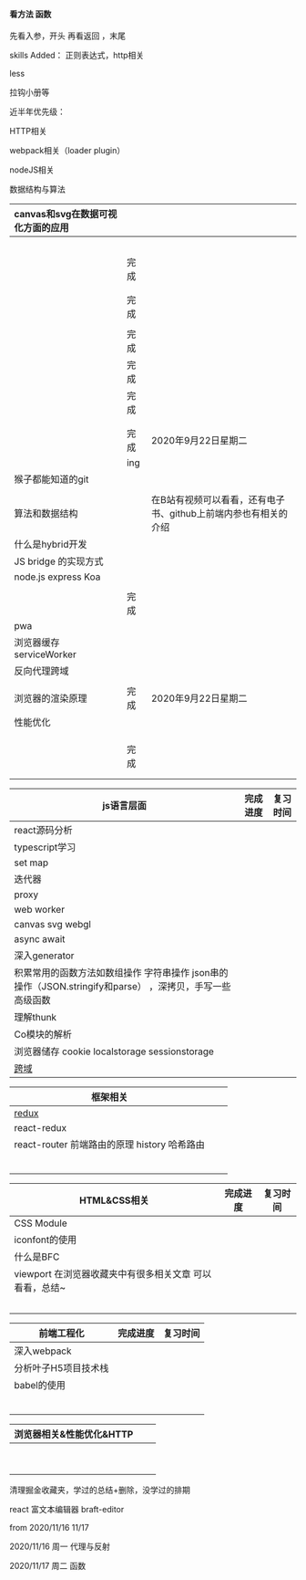 #### 看方法 函数
先看入参，开头
再看返回 ，末尾

skills Added： 正则表达式，http相关

less

拉钩小册等





近半年优先级：

HTTP相关

webpack相关（loader plugin）

nodeJS相关

数据结构与算法



| canvas和svg在数据可视化方面的应用 |      |                                                              |
| :-------------------------------- | ---- | ------------------------------------------------------------ |
|                                   |      |                                                              |
|                                   |      |                                                              |
|                                   |      |                                                              |
|                                   |      |                                                              |
|                                   |      |                                                              |
|                                   | 完成 |                                                              |
|                                   |      |                                                              |
|                                   |      |                                                              |
|                                   | 完成 |                                                              |
|                                   |      |                                                              |
|                                   | 完成 |                                                              |
|                                   | 完成 |                                                              |
|                                   | 完成 |                                                              |
|                                   |      |                                                              |
|                                   |      |                                                              |
|                                   | 完成 | 2020年9月22日星期二                                          |
|                                   | ing  |                                                              |
| 猴子都能知道的git                 |      |                                                              |
|                                   |      |                                                              |
| 算法和数据结构                    |      | 在B站有视频可以看看，还有电子书、github上前端内参也有相关的介绍 |
| 什么是hybrid开发                  |      |                                                              |
| JS bridge 的实现方式              |      |                                                              |
| node.js      express       Koa    |      |                                                              |
|                                   |      |                                                              |
|                                   | 完成 |                                                              |
| pwa                               |      |                                                              |
| 浏览器缓存 serviceWorker          |      |                                                              |
| 反向代理跨域                      |      |                                                              |
|                                   |      |                                                              |
| 浏览器的渲染原理                  | 完成 | 2020年9月22日星期二                                          |
| 性能优化                          |      |                                                              |
|                                   |      |                                                              |
|                                   |      |                                                              |
|                                   |      |                                                              |
|                                   | 完成 |                                                              |
|                                   |      |                                                              |
|                                   |      |                                                              |

| js语言层面                                                   | 完成进度 | 复习时间 |
| ------------------------------------------------------------ | -------- | -------- |
| react源码分析                                                |          |          |
| typescript学习                                               |          |          |
| set   map                                                    |          |          |
| 迭代器                                                       |          |          |
| proxy                                                        |          |          |
| web worker                                                   |          |          |
| canvas  svg     webgl                                        |          |          |
| async await                                                  |          |          |
| 深入generator                                                |          |          |
| 积累常用的函数方法如数组操作 字符串操作 json串的操作（JSON.stringify和parse） ，深拷贝，手写一些高级函数 |          |          |
| 理解thunk                                                    |          |          |
| Co模块的解析                                                 |          |          |
| 浏览器储存 cookie localstorage sessionstorage                |          |          |
| [跨域](./跨域.md)                                            |          |          |



| 框架相关                                     |      |      |
| -------------------------------------------- | ---- | ---- |
| [redux](./React/redux/redux.js)              |      |      |
| react-redux                                  |      |      |
| react-router 前端路由的原理 history 哈希路由 |      |      |
|                                              |      |      |
|                                              |      |      |
|                                              |      |      |
|                                              |      |      |
|                                              |      |      |
|                                              |      |      |





| HTML&CSS相关                                             | 完成进度 | 复习时间 |
| -------------------------------------------------------- | -------- | -------- |
| CSS Module                                               |          |          |
| iconfont的使用                                           |          |          |
| 什么是BFC                                                |          |          |
| viewport  在浏览器收藏夹中有很多相关文章 可以看看，总结~ |          |          |
|                                                          |          |          |
|                                                          |          |          |
|                                                          |          |          |
|                                                          |          |          |
|                                                          |          |          |





| 前端工程化           | 完成进度 | 复习时间 |
| -------------------- | -------- | -------- |
| 深入webpack          |          |          |
| 分析叶子H5项目技术栈 |          |          |
| babel的使用          |          |          |
|                      |          |          |
|                      |          |          |
|                      |          |          |
|                      |          |          |
|                      |          |          |
|                      |          |          |



| 浏览器相关&性能优化&HTTP |      |      |
| ------------------------ | ---- | ---- |
|                          |      |      |
|                          |      |      |
|                          |      |      |
|                          |      |      |
|                          |      |      |
|                          |      |      |
|                          |      |      |
|                          |      |      |
|                          |      |      |



清理掘金收藏夹，学过的总结+删除，没学过的排期



react 富文本编辑器 braft-editor



from 2020/11/16  11/17

2020/11/16 周一   代理与反射

2020/11/17 周二 函数


